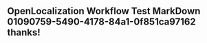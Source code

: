<properties
ms.topic="hero-topic1"
ms.test1="hero-topic"
ms.test2="test"/>

## OpenLocalization Workflow Test MarkDown 01090759-5490-4178-84a1-0f851ca97162 thanks!
